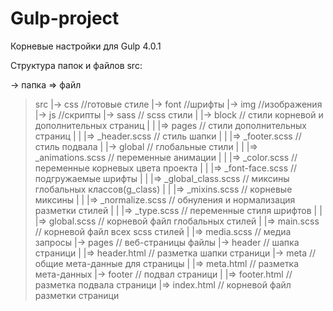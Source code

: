 # Gulp-project
Корневые настройки для Gulp 4.0.1

Структура папок и файлов src:

-> папка
=> файл

>src
|-> css //готовые стиле
|-> font //шрифты
|-> img //изображения
|-> js //скрипты
|-> sass // scss стили
|   |-> block // стили корневой и дополнительных страниц
|   |   |=> pages // стили дополнительных страниц
|   |   |=> _header.scss // стиль шапки
|   |   |=> _footer.scss // стиль подвала
|   |-> global // глобальные стили
|   |   |=> _animations.scss // переменные анимации
|   |   |=> _color.scss // переменные корневых цвета проекта
|   |   |=> _font-face.scss // подгружаемые шрифты
|   |   |=> _global_class.scss // миксины глобальных классов(g_class)
|   |   |=> _mixins.scss // корневые миксины
|   |   |=> _normalize.scss // обнуления и нормализация разметки стилей
|   |   |=> _type.scss // переменные стиля шрифтов
|   |   |=> global.scss // корневой файл глобальных стилей
|   |=> main.scss // корневой файл всех scss стилей
|   |=> media.scss // медиа запросы
|-> pages // веб-страницы файлы
    |-> header // шапка страници
    |  |=> header.html  // разметка шапки страници
    |-> meta // общие мета-данные для страницы
    |  |=> meta.html // разметка мета-данных
    |-> footer // подвал страници
    |  |=> footer.html // разметка подвала страници
    |=> index.html // корневой файл разметки страници